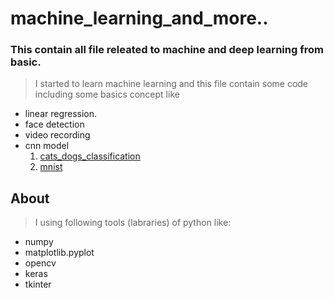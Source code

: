 # machine_learning_and_more..

### This contain all file releated to machine and deep learning from basic.
> I started to learn machine learning and this file contain some code including some basics concept like
 - linear regression.
 - face detection
 - video recording
 - cnn model
   1. [cats_dogs_classification](https://github.com/Pankajcoder1/machine_learning_and_more../tree/master/cats_dogs_classification)
   2. [mnist](https://github.com/Pankajcoder1/machine_learning_and_more../tree/master/mnist)


## About
> I using following tools (labraries) of python like:
 - numpy
 - matplotlib.pyplot
 - opencv
 - keras
 - tkinter
